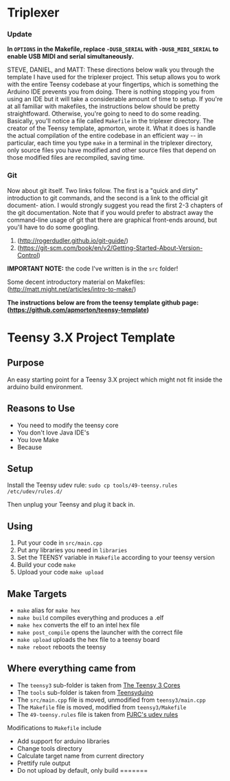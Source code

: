 # Triplexer

### Update
**In `OPTIONS` in the Makefile, replace `-DUSB_SERIAL` with `-DUSB_MIDI_SERIAL` to
enable USB MIDI and serial simultaneously.**

STEVE, DANIEL, and MATT:
These directions below walk you through the template I have used for the triplexer project.
This setup allows you to work with the entire Teensy codebase at your fingertips, which is 
something the Arduino IDE prevents you from doing. There is nothing stopping you from using an IDE
but it will take a considerable amount of time to setup. If you're at all familiar with makefiles,
the instructions below should be pretty straightfoward. Otherwise, you're going to need to do some
reading. Basically, you'll notice a file called `Makefile` in the triplexer directory. The creator of
the Teensy template, apmorton, wrote it. What it does is handle the actual compilation of the entire
codebase  in an efficient way -- in particular, each time you type `make` in a terminal in the triplexer 
directory, only source files you have modified and other source files that depend on those modified files
are recompiled, saving time. 
### Git
Now about git itself. Two links follow. The first 
is a "quick and dirty" introduction to git commands, and the second is a link to the official git document-
ation. I would strongly suggest you read the first 2-3 chapters of the git documentation. Note that if you
would prefer to abstract away the command-line usage of git that there are graphical front-ends around, but
you'll have to do some googling. 

1. (http://rogerdudler.github.io/git-guide/)
2. (https://git-scm.com/book/en/v2/Getting-Started-About-Version-Control)

**IMPORTANT NOTE:** the code I've written is in the `src` folder!

Some decent introductory material on Makefiles:
(http://matt.might.net/articles/intro-to-make/)

**The instructions below are from the teensy template github page: (https://github.com/apmorton/teensy-template)**

Teensy 3.X Project Template
===========================

Purpose
-------

An easy starting point for a Teensy 3.X project which might not fit inside the
arduino build environment.


Reasons to Use
--------------

- You need to modify the teensy core
- You don't love Java IDE's
- You love Make
- Because


Setup
-----

Install the Teensy udev rule: `sudo cp tools/49-teensy.rules /etc/udev/rules.d/`

Then unplug your Teensy and plug it back in.


Using
-----

1. Put your code in `src/main.cpp`
2. Put any libraries you need in `libraries`
3. Set the TEENSY variable in `Makefile` according to your teensy version
4. Build your code ```make```
5. Upload your code ```make upload```


Make Targets
------------

- `make` alias for `make hex`
- `make build` compiles everything and produces a .elf
- `make hex` converts the elf to an intel hex file
- `make post_compile` opens the launcher with the correct file
- `make upload` uploads the hex file to a teensy board
- `make reboot` reboots the teensy


Where everything came from
--------------------------

- The `teensy3` sub-folder is taken from [The Teensy 3 Cores](https://github.com/PaulStoffregen/cores/tree/master/teensy3)
- The `tools` sub-folder is taken from [Teensyduino](http://www.pjrc.com/teensy/td_download.html)
- The `src/main.cpp` file is moved, unmodified from `teensy3/main.cpp`
- The `Makefile` file is moved, modified from `teensy3/Makefile`
- The `49-teensy.rules` file is taken from [PJRC's udev rules](http://www.pjrc.com/teensy/49-teensy.rules)

Modifications to `Makefile` include
- Add support for arduino libraries
- Change tools directory
- Calculate target name from current directory
- Prettify rule output
- Do not upload by default, only build
=======
